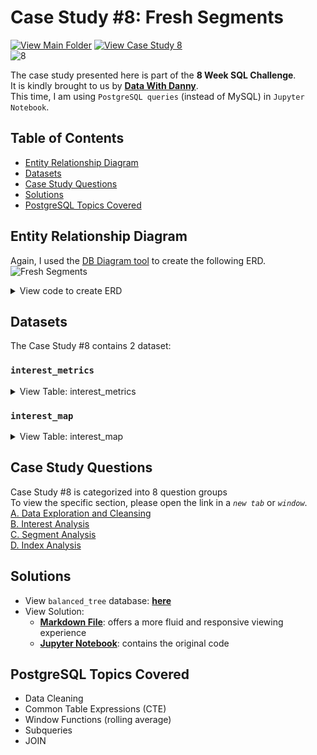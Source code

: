 # Case Study #8: Fresh Segments</br>
[![View Main Folder](https://img.shields.io/badge/View-Main_Folder-F5788D.svg?logo=GitHub)](https://github.com/chanronnie/8WeekSQLChallenge)
[![View Case Study 8](https://img.shields.io/badge/View-Case_Study_8-06816E)](https://8weeksqlchallenge.com/case-study-8/)</br>
![8](https://github.com/chanronnie/8WeekSQLChallenge/assets/121308347/4f340132-a725-4702-a865-808b623c467c)


The case study presented here is part of the **8 Week SQL Challenge**.\
It is kindly brought to us by [**Data With Danny**](https://8weeksqlchallenge.com).\
This time, I am using `PostgreSQL queries` (instead of MySQL) in `Jupyter Notebook`.


## Table of Contents
* [Entity Relationship Diagram](#entity-relationship-diagram)
* [Datasets](#datasets)
* [Case Study Questions](#case-study-questions)
* [Solutions](#solutions)
* [PostgreSQL Topics Covered](#postgresql-topics-covered)


## Entity Relationship Diagram
Again, I used the [DB Diagram tool](https://dbdiagram.io/home) to create the following ERD.
![Fresh Segments](https://github.com/chanronnie/8WeekSQLChallenge/assets/121308347/1a9d92ec-c04b-44ed-9600-e98220789525)


<details>
<summary>View code to create ERD</summary>
  
Here is the code that I used for creating the ERD for all the Balanced Tree datasets on DB Diagram tool

```markdown
TABLE interest_metrics {
  "_month" VARCHAR(4)
  "_year" VARCHAR(4)
  "month_year" VARCHAR(7)
  "interest_id" VARCHAR(5)
  "composition" FLOAT
  "index_value" FLOAT
  "ranking" INTEGER
  "percentile_ranking" FLOAT
}

TABLE interest_map {
  "id" INTEGER
  "interest_name" TEXT
  "interest_summary" TEXT
  "created_at" TIMESTAMP
  "last_modified" TIMESTAMP
  }


# Establish relationships between datasets
  REF: interest_metrics.interest_id > interest_map.id
```

</details>


## Datasets
The Case Study #8 contains 2 dataset:

### `interest_metrics`

<details>
  <summary>View Table: interest_metrics</summary>

The `interest_metrics` table presents aggregated interest metrics for a major client of Fresh Segments, reflecting the performance of interest_id based on clicks and interactions with targeted advertising content among their customer base.

_month | _year | month_year | interest_id | composition | index_value | ranking | percentile_ranking
--- | --- | --- | --- | --- | --- | --- | --- 
7 | 2018 | 07-2018 | 32486 | 11.89 | 6.19 | 1 | 99.86
7 | 2018 | 07-2018 | 6106 | 9.93 | 5.31 | 2 | 99.73
7 | 2018 | 07-2018 | 18923 | 10.85 | 5.29 | 3 | 99.59
7 | 2018 | 07-2018 | 6344 | 10.32 | 5.1 | 4 | 99.45
7 | 2018 | 07-2018 | 100 | 10.77 | 5.04 | 5 | 99.31
7 | 2018 | 07-2018 | 69 | 10.82 | 5.03 | 6 | 99.18
7 | 2018 | 07-2018 | 79 | 11.21 | 4.97 | 7 | 99.04
7 | 2018 | 07-2018 | 6111 | 10.71 | 4.83 | 8 | 98.9
7 | 2018 | 07-2018 | 6214 | 9.71 | 4.83 | 8 | 98.9
7 | 2018 | 07-2018 | 19422 | 10.11 | 4.81 | 10 | 98.63

</details>

### `interest_map`

<details>
  <summary>View Table: interest_map</summary>

The **`interest_map`** links the interest_id to the corresponding interest_name.

id | interest_name | interest_summary | created_at | last_modified
--- | --- | --- | --- | ---
1 | Fitness Enthusiasts | Consumers using fitness tracking apps and websites. | 2016-05-26 14:57:59 | 2018-05-23 11:30:12
2 | Gamers | Consumers researching game reviews and cheat codes. | 2016-05-26 14:57:59 | 2018-05-23 11:30:12
3 | Car Enthusiasts | Readers of automotive news and car reviews. | 2016-05-26 14:57:59 | 2018-05-23 11:30:12
4 | Luxury Retail Researchers | Consumers researching luxury product reviews and gift ideas. | 2016-05-26 14:57:59 | 2018-05-23 11:30:12
5 | Brides & Wedding Planners | People researching wedding ideas and vendors. | 2016-05-26 14:57:59 | 2018-05-23 11:30:12
6 | Vacation Planners | Consumers reading reviews of vacation destinations and accommodations. | 2016-05-26 14:57:59 | 2018-05-23 11:30:13
7 | Motorcycle Enthusiasts | Readers of motorcycle news and reviews. | 2016-05-26 14:57:59 | 2018-05-23 11:30:13
8 | Business News Readers	 | Readers of online business news content. | 2016-05-26 14:57:59 | 2018-05-23 11:30:12
12 | Thrift Store Shoppers | Consumers shopping online for clothing at thrift stores and researching locations. | 2016-05-26 14:57:59 | 2018-03-16 13:14:00
13 | Advertising Professionals | People who read advertising industry news. | 2016-05-26 14:57:59 | 2018-05-23 11:30:12

  
</details>


## Case Study Questions
Case Study #8 is categorized into 8 question groups\
To view the specific section, please open the link in a *`new tab`* or *`window`*.\
[A. Data Exploration and Cleansing](CaseStudy8_solutions.md#A)\
[B. Interest Analysis](CaseStudy8_solutions.md#B)\
[C. Segment Analysis](CaseStudy8_solutions.md#C)\
[D. Index Analysis](CaseStudy8_solutions.md#D)


## Solutions
- View `balanced_tree` database: [**here**](CaseStudy8_schema.sql)
- View Solution:
    - [**Markdown File**](CaseStudy8_solutions.md): offers a more fluid and responsive viewing experience
    - [**Jupyter Notebook**](CaseStudy8_solutions.ipynb): contains the original code


## PostgreSQL Topics Covered
- Data Cleaning 
- Common Table Expressions (CTE)
- Window Functions (rolling average)
- Subqueries
- JOIN
